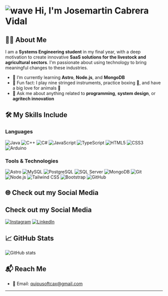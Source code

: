 # ![wave](https://raw.githubusercontent.com/aemmadi/aemmadi/master/wave.gif) Hi, I'm Josemartin Cabrera Vidal

## 👨‍💻 About Me
I am a **Systems Engineering student** in my final year, with a deep motivation to create innovative **SaaS solutions for the livestock and agricultural sectors**. I'm passionate about using technology to bring meaningful changes to these industries.

- 🌱 I’m currently learning **Astro**, **Node.js**, and **MongoDB**
- 🎸 Fun fact: I play nine stringed instruments, practice boxing 🥊, and have a big love for animals 🐾
- 💬 Ask me about anything related to **programming**, **system design**, or **agritech innovation**

## 🛠️ My Skills Include

### Languages
![Java](https://img.shields.io/badge/Java-%23ED8B00.svg?style=for-the-badge&logo=java&logoColor=white)
![C++](https://img.shields.io/badge/C++-%2300599C.svg?style=for-the-badge&logo=c%2B%2B&logoColor=white)
![C#](https://img.shields.io/badge/C%23-%23239120.svg?style=for-the-badge&logo=c-sharp&logoColor=white)
![JavaScript](https://img.shields.io/badge/JavaScript-%23323330.svg?style=for-the-badge&logo=javascript&logoColor=%23F7DF1E)
![TypeScript](https://img.shields.io/badge/TypeScript-%23007ACC.svg?style=for-the-badge&logo=typescript&logoColor=white)
![HTML5](https://img.shields.io/badge/HTML5-%23E34F26.svg?style=for-the-badge&logo=html5&logoColor=white)
![CSS3](https://img.shields.io/badge/CSS3-%231572B6.svg?style=for-the-badge&logo=css3&logoColor=white)
![Arduino](https://img.shields.io/badge/Arduino-%2300979D.svg?style=for-the-badge&logo=arduino&logoColor=white)

### Tools & Technologies
![Astro](https://img.shields.io/badge/Astro-%23FF5D01.svg?style=for-the-badge&logo=astro&logoColor=white)
![MySQL](https://img.shields.io/badge/MySQL-%2300f.svg?style=for-the-badge&logo=mysql&logoColor=white)
![PostgreSQL](https://img.shields.io/badge/PostgreSQL-%23336791.svg?style=for-the-badge&logo=postgresql&logoColor=white)
![SQL Server](https://img.shields.io/badge/SQL%20Server-%23CC2927.svg?style=for-the-badge&logo=microsoft-sql-server&logoColor=white)
![MongoDB](https://img.shields.io/badge/MongoDB-%2347A248.svg?style=for-the-badge&logo=mongodb&logoColor=white)
![Git](https://img.shields.io/badge/Git-%23F05033.svg?style=for-the-badge&logo=git&logoColor=white)
![Node.js](https://img.shields.io/badge/Node.js-%23339933.svg?style=for-the-badge&logo=node.js&logoColor=white)
![Tailwind CSS](https://img.shields.io/badge/Tailwind_CSS-%2338B2AC.svg?style=for-the-badge&logo=tailwind-css&logoColor=white)
![Bootstrap](https://img.shields.io/badge/-Bootstrap-563D7C?style=flat-square&logo=bootstrap)
![GitHub](https://img.shields.io/badge/-GitHub-181717?style=flat-square&logo=github)

## 🌐 Check out my Social Media
## Check out my Social Media

[![Instagram](https://img.shields.io/badge/Instagram-%23E4405F.svg?style=for-the-badge&logo=Instagram&logoColor=white)](https://www.instagram.com/josemartin_cv_)
[![LinkedIn](https://img.shields.io/badge/LinkedIn-%230077B5.svg?style=for-the-badge&logo=linkedin&logoColor=white)](https://www.linkedin.com/in/josemartin-cabrera-vidal-22807420a)


## 📈 GitHub Stats
![GitHub stats](https://github-readme-stats.vercel.app/api?username=Muebleoalgo&show_icons=true&theme=radical)

## 📬 Reach Me
- 📧 Email: quipusoftcax@gmail.com

---